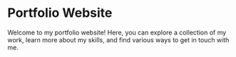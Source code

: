 # Portfolio Website
 Welcome to my portfolio website! Here, you can explore a collection of my work, learn more about my skills, and find various ways to get in touch with me.
